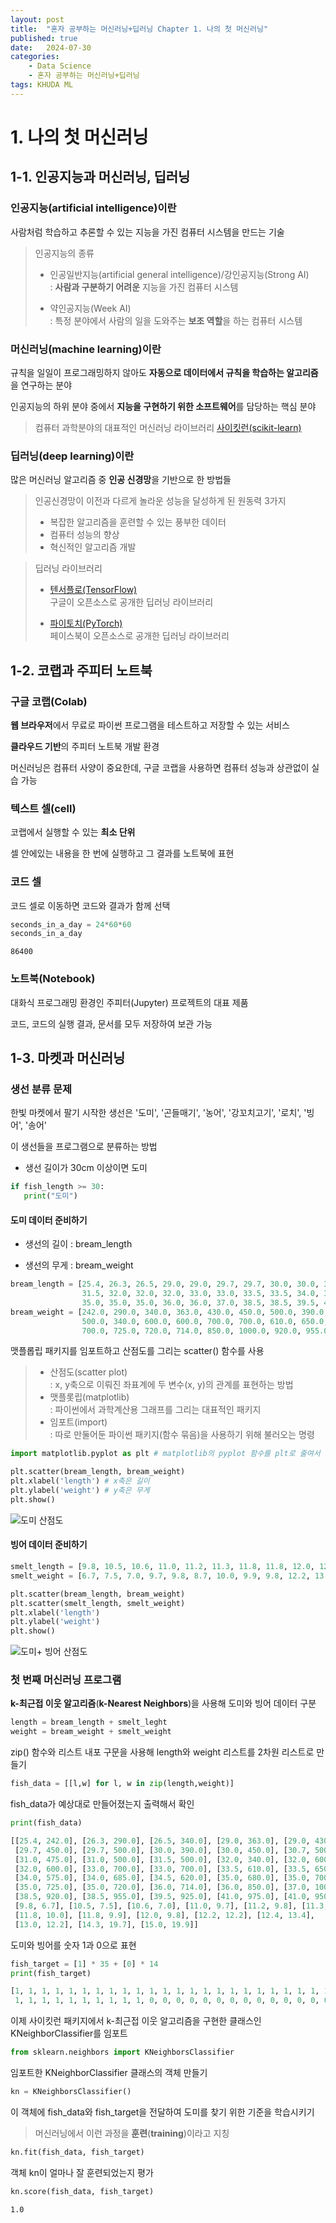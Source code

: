 ```yaml
---
layout: post
title:  "혼자 공부하는 머신러닝+딥러닝 Chapter 1. 나의 첫 머신러닝"
published: true
date:   2024-07-30 
categories:
    - Data Science
    - 혼자 공부하는 머신러닝+딥러닝
tags: KHUDA ML
---
```

# 1. 나의 첫 머신러닝
## 1-1. 인공지능과 머신러닝, 딥러닝
### 인공지능(artificial intelligence)이란
사람처럼 학습하고 추론할 수 있는 지능을 가진 컴퓨터 시스템을 만드는 기술
> 인공지능의 종류
>- 인공일반지능(artificial general intelligence)/강인공지능(Strong AI)\
: **사람과 구분하기 어려운** 지능을 가진 컴퓨터 시스템
>
>- 약인공지능(Week AI)\
: 특정 분야에서 사람의 일을 도와주는 **보조 역할**을 하는 컴퓨터 시스템

### 머신러닝(machine learning)이란
규칙을 일일이 프로그래밍하지 않아도 **자동으로 데이터에서 규칙을 학습하는 알고리즘**을 연구하는 분야

인공지능의 하위 분야 중에서 **지능을 구현하기 위한 소프트웨어**를 담당하는 핵심 분야
> 컴퓨터 과학분야의 대표적인 머신러닝 라이브러리 [사이킷런(scikit-learn)](https://scikit-learn.org/stable/)

### 딥러닝(deep learning)이란
많은 머신러닝 알고리즘 중 **인공 신경망**을 기반으로 한 방법들

> 인공신경망이 이전과 다르게 놀라운 성능을 달성하게 된 원동력 3가지
>- 복잡한 알고리즘을 훈련할 수 있는 풍부한 데이터
>- 컴퓨터 성능의 향상
>- 혁신적인 알고리즘 개발

>딥러닝 라이브러리
>- [텐서플로(TensorFlow)](https://www.tensorflow.org/)\
구글이 오픈소스로 공개한 딥러닝 라이브러리
>
>- [파이토치(PyTorch)](https://pytorch.org/)\
페이스북이 오픈소스로 공개한 딥러닝 라이브러리

## 1-2. 코랩과 주피터 노트북
### 구글 코랩(Colab)
**웹 브라우저**에서 무료로 파이썬 프로그램을 테스트하고 저장할 수 있는 서비스

**클라우드 기반**의 주피터 노트북 개발 환경

머신러닝은 컴퓨터 사양이 중요한데, 구글 코랩을 사용하면 컴퓨터 성능과 상관없이 실습 가능
### 텍스트 셀(cell)
코랩에서 실행할 수 있는 **최소 단위**

셀 안에있는 내용을 한 번에 실행하고 그 결과를 노트북에 표현

### 코드 셀
코드 셀로 이동하면 코드와 결과가 함께 선택
```python
seconds_in_a_day = 24*60*60
seconds_in_a_day
```
`86400`


### 노트북(Notebook)
대화식 프로그래밍 환경인 주피터(Jupyter) 프로젝트의 대표 제품

코드, 코드의 실행 결과, 문서를 모두 저장하여 보관 가능
## 1-3. 마켓과 머신러닝
### 생선 분류 문제
한빛 마켓에서 팔기 시작한 생선은 '도미', '곤들매기', '농어', '강꼬치고기', '로치', '빙어', '송어'

이 생선들을 프로그램으로 분류하는 방법

- 생선 길이가 30cm 이상이면 도미
```python
if fish_length >= 30:
   print("도미")
```

#### 도미 데이터 준비하기
- 생선의 길이 : bream_length

- 생선의 무게 : bream_weight
```python
bream_length = [25.4, 26.3, 26.5, 29.0, 29.0, 29.7, 29.7, 30.0, 30.0, 30.7, 31.0, 31.0, 
                31.5, 32.0, 32.0, 32.0, 33.0, 33.0, 33.5, 33.5, 34.0, 34.0, 34.5, 35.0, 
                35.0, 35.0, 35.0, 36.0, 36.0, 37.0, 38.5, 38.5, 39.5, 41.0, 41.0]
bream_weight = [242.0, 290.0, 340.0, 363.0, 430.0, 450.0, 500.0, 390.0, 450.0, 500.0, 475.0, 500.0, 
                500.0, 340.0, 600.0, 600.0, 700.0, 700.0, 610.0, 650.0, 575.0, 685.0, 620.0, 680.0, 
                700.0, 725.0, 720.0, 714.0, 850.0, 1000.0, 920.0, 955.0, 925.0, 975.0, 950.0]
```
맷플롭립 패키지를 임포트하고 산점도를 그리는 scatter() 함수를 사용
>- 산점도(scatter plot)\
> : x, y축으로 이뤄진 좌표계에 두 변수(x, y)의 관계를 표현하는 방법 
>- 맷플롯립(matplotlib)\
> : 파이썬에서 과학계산용 그래프를 그리는 대표적인 패키지
>- 임포트(import)\
> : 따로 만둘어둔 파이썬 패키지(함수 묶음)을 사용하기 위해 불러오는 명령
```python
import matplotlib.pyplot as plt # matplotlib의 pyplot 함수를 plt로 줄여서 사용

plt.scatter(bream_length, bream_weight)
plt.xlabel('length') # x축은 길이
plt.ylabel('weight') # y축은 무게
plt.show()
```
![도미 산점도](/assets/img/산점도.png)

#### 빙어 데이터 준비하기
```python
smelt_length = [9.8, 10.5, 10.6, 11.0, 11.2, 11.3, 11.8, 11.8, 12.0, 12.2, 12.4, 13.0, 14.3, 15.0]
smelt_weight = [6.7, 7.5, 7.0, 9.7, 9.8, 8.7, 10.0, 9.9, 9.8, 12.2, 13.4, 12.2, 19.7, 19.9]
```
```python
plt.scatter(bream_length, bream_weight)
plt.scatter(smelt_length, smelt_weight)
plt.xlabel('length')
plt.ylabel('weight')
plt.show()
```
![도미+ 빙어 산점도](/assets/img/산점도2.png)
### 첫 번째 머신러닝 프로그램
**k-최근접 이웃 알고리즘**(**k-Nearest Neighbors**)을 사용해 도미와 빙어 데이터 구분
```python
length = bream_length + smelt_leght
weight = bream_weight + smelt_weight
```
zip() 함수와 리스트 내포 구문을 사용해 length와 weight 리스트를 2차원 리스트로 만들기
```python
fish_data = [[l,w] for l, w in zip(length,weight)]
```
fish_data가 예상대로 만들어졌는지 출력해서 확인
```python
print(fish_data)
```
```python
[[25.4, 242.0], [26.3, 290.0], [26.5, 340.0], [29.0, 363.0], [29.0, 430.0],
 [29.7, 450.0], [29.7, 500.0], [30.0, 390.0], [30.0, 450.0], [30.7, 500.0],
 [31.0, 475.0], [31.0, 500.0], [31.5, 500.0], [32.0, 340.0], [32.0, 600.0],
 [32.0, 600.0], [33.0, 700.0], [33.0, 700.0], [33.5, 610.0], [33.5, 650.0],
 [34.0, 575.0], [34.0, 685.0], [34.5, 620.0], [35.0, 680.0], [35.0, 700.0],
 [35.0, 725.0], [35.0, 720.0], [36.0, 714.0], [36.0, 850.0], [37.0, 1000.0],
 [38.5, 920.0], [38.5, 955.0], [39.5, 925.0], [41.0, 975.0], [41.0, 950.0],
 [9.8, 6.7], [10.5, 7.5], [10.6, 7.0], [11.0, 9.7], [11.2, 9.8], [11.3, 8.7],
 [11.8, 10.0], [11.8, 9.9], [12.0, 9.8], [12.2, 12.2], [12.4, 13.4],
 [13.0, 12.2], [14.3, 19.7], [15.0, 19.9]]
```
도미와 빙어를 숫자 1과 0으로 표현
```python
fish_target = [1] * 35 + [0] * 14
print(fish_target)
```
```python
[1, 1, 1, 1, 1, 1, 1, 1, 1, 1, 1, 1, 1, 1, 1, 1, 1, 1, 1, 1, 1, 1, 1, 1, 1,
 1, 1, 1, 1, 1, 1, 1, 1, 1, 1, 0, 0, 0, 0, 0, 0, 0, 0, 0, 0, 0, 0, 0, 0]
```
이제 사이킷런 패키지에서 k-최근접 이웃 알고리즘을 구현한 클래스인 KNeighborClassifier를 임포트
```python
from sklearn.neighbors import KNeighborsClassifier
```
임포트한 KNeighborClassifier 클래스의 객체 만들기
```python
kn = KNeighborsClassifier()
```
이 객체에 fish_data와 fish_target을 전달하여 도미를 찾기 위한 기준을 학습시키기
> 머신러닝에서 이런 과정을 **훈련**(**training**)이라고 지칭
```python
kn.fit(fish_data, fish_target)
```
객체 kn이 얼마나 잘 훈련되었는지 평가
```python
kn.score(fish_data, fish_target)
```
```1.0```

